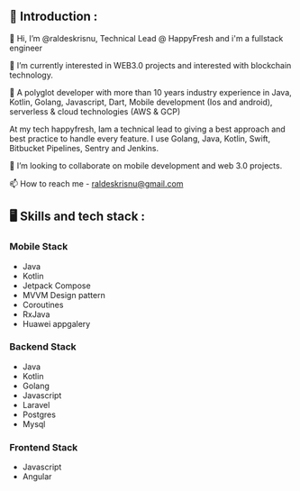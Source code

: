 ## 👨 Introduction :

👋 Hi, I’m @raldeskrisnu, Technical Lead @ HappyFresh and i'm a fullstack engineer

🌱 I’m currently interested in WEB3.0 projects and interested with blockchain technology.

👀 A polyglot developer with more than 10 years industry experience in Java, Kotlin, Golang, Javascript, Dart, Mobile development (Ios and android), serverless & cloud technologies (AWS & GCP)

At my tech happyfresh, Iam a technical lead to giving a best approach and best practice to handle every feature. I use Golang, Java, Kotlin, Swift, Bitbucket Pipelines, Sentry and Jenkins.

💞️ I’m looking to collaborate on mobile development and web 3.0 projects.

📫 How to reach me - raldeskrisnu@gmail.com

## 🖥 Skills and tech stack :
### Mobile Stack
- Java
- Kotlin
- Jetpack Compose
- MVVM Design pattern
- Coroutines
- RxJava
- Huawei appgalery

### Backend Stack
- Java
- Kotlin
- Golang
- Javascript
- Laravel
- Postgres
- Mysql

### Frontend Stack
- Javascript
- Angular
